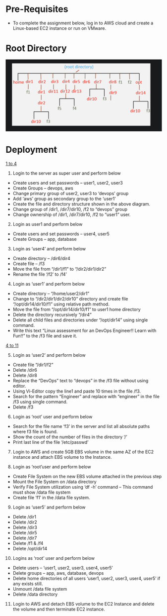 
# Pre-Requisites

* To complete the assignment below, log in to AWS cloud and create a Linux-based EC2 instance or run on VMware.

# Root Directory
![Root Dir](pht/rootdir.png)

# Deployment
[1 to 4](md/1to4.md)

1. Login to the server as super user and perform below
* Create users and set passwords – user1, user2, user3
* Create Groups – devops, aws
* Change primary group of user2, user3 to ‘devops’ group
* Add ‘aws’ group as secondary group to the ‘user1’
* Create the file and directory structure shown in the above diagram.
* Change group of /dir1, /dir7/dir10, /f2 to “devops” group
* Change ownership of /dir1, /dir7/dir10, /f2 to “user1” user.

2. Login as user1 and perform below
* Create users and set passwords – user4, user5
* Create Groups – app, database

3. Login as ‘user4’ and perform below
* Create directory – /dir6/dir4
* Create file – /f3
* Move the file from “/dir1/f1” to “/dir2/dir1/dir2”
* Rename the file ‘/f2′ to /f4’

4. Login as ‘user1’ and perform below
* Create directory – “/home/user2/dir1”
* Change to “/dir2/dir1/dir2/dir10” directory and create file “/opt/dir14/dir10/f1” using relative path method.
* Move the file from “/opt/dir14/dir10/f1” to  user1 home directory
* Delete the directory recursively “/dir4”
* Delete all child files and directories under “/opt/dir14” using single command.
* Write this text “Linux assessment for an DevOps Engineer!! Learn with Fun!!” to the /f3 file and save it.


[4 to 11](md/5to11.md)

5. Login as ‘user2’ and perform below
* Create file “/dir1/f2”
* Delete /dir6
* Delete /dir8
* Replace the “DevOps” text to “devops” in the /f3 file without using  editor.
* Using Vi-Editor copy the line1 and paste 10 times in the file /f3.
* Search for the pattern “Engineer” and replace with “engineer” in the file /f3 using single command.
* Delete /f3

6. Login as ‘root’ user and perform below
* Search for the file name ‘f3’ in the server and list all absolute  paths where f3 file is found.
* Show the count of the number of files in the directory ‘/’
* Print last line of the file ‘/etc/passwd’

7. Login to AWS and create 5GB EBS volume in the same AZ of the EC2 instance and attach EBS volume to the Instance.

8. Login as ‘root’user and perform below
* Create File System on the new EBS volume attached in the previous step
* Mount the File System on /data directory
* Verify File System utilization using ‘df -h’ command – This command must show /data file system
* Create file ‘f1’ in the /data file system.

9. Login as ‘user5’ and perform below
* Delete /dir1
* Delete /dir2
* Delete /dir3
* Delete /dir5
* Delete /dir7
* Delete /f1 & /f4
* Delete /opt/dir14

10. Logins as ‘root’ user and perform below
* Delete users – ‘user1, user2, user3, user4, user5’
* Delete groups – app, aws, database, devops
* Delete home directories  of all users ‘user1, user2, user3, user4, user5’ if any exists still.
* Unmount /data file system
* Delete /data directory

11. Login to AWS and detach EBS volume to the EC2 Instance and delete the volume and then terminate EC2 instance.

